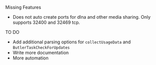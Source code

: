 Missing Features
* Does not auto create ports for dlna and other media sharing. Only supports 32400 and 32469 tcp.

TO DO
* Add additional parsing options for `collectUsageData` and `ButlerTaskCheckForUpdates`
* Write more documentation
* More automation
